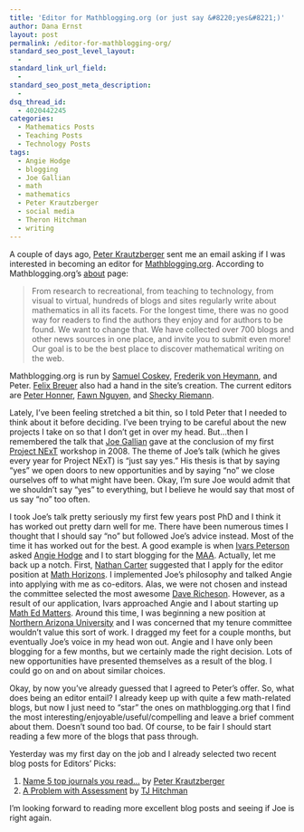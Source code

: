```yaml
---
title: 'Editor for Mathblogging.org (or just say &#8220;yes&#8221;)'
author: Dana Ernst
layout: post
permalink: /editor-for-mathblogging-org/
standard_seo_post_level_layout:
  - 
standard_link_url_field:
  - 
standard_seo_post_meta_description:
  - 
dsq_thread_id:
  - 4020442245
categories:
  - Mathematics Posts
  - Teaching Posts
  - Technology Posts
tags:
  - Angie Hodge
  - blogging
  - Joe Gallian
  - math
  - mathematics
  - Peter Krautzberger
  - social media
  - Theron Hitchman
  - writing
---
```

A couple of days ago, [Peter Krautzberger][1] sent me an email asking if I was interested in becoming an editor for [Mathblogging.org][2]. According to Mathblogging.org&#8217;s [about][3] page:

> From research to recreational, from teaching to technology, from visual to virtual, hundreds of blogs and sites regularly write about mathematics in all its facets. For the longest time, there was no good way for readers to find the authors they enjoy and for authors to be found. We want to change that. We have collected over 700 blogs and other news sources in one place, and invite you to submit even more! Our goal is to be the best place to discover mathematical writing on the web.

Mathblogging.org is run by [Samuel Coskey][4], [Frederik von Heymann][5], and Peter. [Felix Breuer][6] also had a hand in the site&#8217;s creation. The current editors are [Peter Honner][7], [Fawn Nguyen][8], and [Shecky Riemann][9].

Lately, I&#8217;ve been feeling stretched a bit thin, so I told Peter that I needed to think about it before deciding. I&#8217;ve been trying to be careful about the new projects I take on so that I don&#8217;t get in over my head. But&#8230;then I remembered the talk that [Joe Gallian][10] gave at the conclusion of my first [Project NExT][11] workshop in 2008. The theme of Joe&#8217;s talk (which he gives every year for Project NExT) is &#8220;just say yes.&#8221; His thesis is that by saying &#8220;yes&#8221; we open doors to new opportunities and by saying &#8220;no&#8221; we close ourselves off to what might have been. Okay, I&#8217;m sure Joe would admit that we shouldn&#8217;t say &#8220;yes&#8221; to everything, but I believe he would say that most of us say &#8220;no&#8221; too often.

I took Joe&#8217;s talk pretty seriously my first few years post PhD and I think it has worked out pretty darn well for me. There have been numerous times I thought that I should say &#8220;no&#8221; but followed Joe&#8217;s advice instead. Most of the time it has worked out for the best. A good example is when [Ivars Peterson][12] asked [Angie Hodge][13] and I to start blogging for the [MAA][14]. Actually, let me back up a notch. First, [Nathan Carter][15] suggested that I apply for the editor position at [Math Horizons][16]. I implemented Joe&#8217;s philosophy and talked Angie into applying with me as co-editors. Alas, we were not chosen and instead the committee selected the most awesome [Dave Richeson][17]. However, as a result of our application, Ivars approached Angie and I about starting up [Math Ed Matters][18]. Around this time, I was beginning a new position at [Northern Arizona University][19] and I was concerned that my tenure committee wouldn&#8217;t value this sort of work. I dragged my feet for a couple months, but eventually Joe&#8217;s voice in my head won out. Angie and I have only been blogging for a few months, but we certainly made the right decision. Lots of new opportunities have presented themselves as a result of the blog. I could go on and on about similar choices.

Okay, by now you&#8217;ve already guessed that I agreed to Peter&#8217;s offer. So, what does being an editor entail? I already keep up with quite a few math-related blogs, but now I just need to &#8220;star&#8221; the ones on mathblogging.org that I find the most interesting/enjoyable/useful/compelling and leave a brief comment about them. Doesn&#8217;t sound too bad. Of course, to be fair I should start reading a few more of the blogs that pass through.

Yesterday was my first day on the job and I already selected two recent blog posts for Editors&#8217; Picks:

  1. [Name 5 top journals you read…][20] by [Peter Krautzberger][1]
  2. [A Problem with Assessment][21] by [TJ Hitchman][22]

I&#8217;m looking forward to reading more excellent blog posts and seeing if Joe is right again.

 [1]: http://boolesrings.org/krautzberger/
 [2]: http://mathblogging.org
 [3]: http://www.mathblogging.org/about
 [4]: http://boolesrings.org/scoskey/
 [5]: http://boolesrings.org/vonheymann/
 [6]: http://www.felixbreuer.net/
 [7]: http://mrhonner.com/
 [8]: http://fawnnguyen.com/
 [9]: http://math-frolic.blogspot.com/
 [10]: http://www.d.umn.edu/~jgallian/
 [11]: http://archives.math.utk.edu/projnext/
 [12]: https://sites.google.com/site/ivarspeterson/
 [13]: http://www.unomaha.edu/math/people/hodge/
 [14]: http://maa.org
 [15]: https://faculty.bentley.edu/details.asp?uname=ncarter
 [16]: http://www.maa.org//publications/periodicals/math-horizons
 [17]: http://users.dickinson.edu/~richesod/
 [18]: http://maamathedmatters.blogspot.com/
 [19]: http://nau.edu
 [20]: http://www.mathblogging.org/post/59279
 [21]: http://www.mathblogging.org/post/58380
 [22]: http://www.uni.edu/theron/
